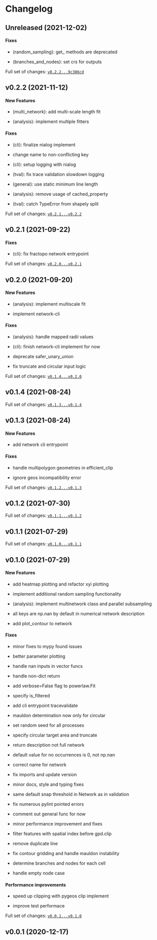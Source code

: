 # Changelog

## Unreleased (2021-12-02)

#### Fixes

-   (random_sampling): get\_ methods are deprecated

-   (branches_and_nodes): set crs for outputs

Full set of changes:
[`v0.2.2...9c386cd`](https://github.com/nialov/fractopo/compare/v0.2.2...9c386cd)

## v0.2.2 (2021-11-12)

#### New Features

-   (multi_network): add multi-scale length fit

-   (analysis): implement multiple fitters

#### Fixes

-   (cli): finalize nialog implement

-   change name to non-conflicting key

-   (cli): setup logging with nialog

-   (tval): fix trace validation slowdown logging

-   (general): use static minimum line length

-   (analysis): remove usage of cached_property

-   (tval): catch TypeError from shapely split

Full set of changes:
[`v0.2.1...v0.2.2`](https://github.com/nialov/fractopo/compare/v0.2.1...v0.2.2)

## v0.2.1 (2021-09-22)

#### Fixes

-   (cli): fix fractopo network entrypoint

Full set of changes:
[`v0.2.0...v0.2.1`](https://github.com/nialov/fractopo/compare/v0.2.0...v0.2.1)

## v0.2.0 (2021-09-20)

#### New Features

-   (analysis): implement multiscale fit

-   implement network-cli

#### Fixes

-   (analysis): handle mapped radii values

-   (cli): finish network-cli implement for now

-   deprecate safer_unary_union

-   fix truncate and circular input logic

Full set of changes:
[`v0.1.4...v0.2.0`](https://github.com/nialov/fractopo/compare/v0.1.4...v0.2.0)

## v0.1.4 (2021-08-24)

Full set of changes:
[`v0.1.3...v0.1.4`](https://github.com/nialov/fractopo/compare/v0.1.3...v0.1.4)

## v0.1.3 (2021-08-24)

#### New Features

-   add network cli entrypoint

#### Fixes

-   handle multipolygon geometries in efficient_clip

-   ignore geos incompatibility error

Full set of changes:
[`v0.1.2...v0.1.3`](https://github.com/nialov/fractopo/compare/v0.1.2...v0.1.3)

## v0.1.2 (2021-07-30)

Full set of changes:
[`v0.1.1...v0.1.2`](https://github.com/nialov/fractopo/compare/v0.1.1...v0.1.2)

## v0.1.1 (2021-07-29)

Full set of changes:
[`v0.1.0...v0.1.1`](https://github.com/nialov/fractopo/compare/v0.1.0...v0.1.1)

## v0.1.0 (2021-07-29)

#### New Features

-   add heatmap plotting and refactor xyi plotting

-   implement additional random sampling functionality

-   (analysis): implement multinetwork class and parallel subsampling

-   all keys are np.nan by default in numerical network description

-   add plot_contour to network

#### Fixes

-   minor fixes to mypy found issues

-   better parameter plotting

-   handle nan inputs in vector funcs

-   handle non-dict return

-   add verbose=False flag to powerlaw.Fit

-   specify is_filtered

-   add cli entrypoint tracevalidate

-   mauldon determination now only for circular

-   set random seed for all processes

-   specify circular target area and truncate

-   return description not full network

-   default value for no occurrences is 0, not np.nan

-   correct name for network

-   fix imports and update version

-   minor docs, style and typing fixes

-   same default snap threshold in Network as in validation

-   fix numerous pylint pointed errors

-   comment out general func for now

-   minor performance improvement and fixes

-   filter features with spatial index before gpd.clip

-   remove duplicate line

-   fix contour gridding and handle mauldon instability

-   determine branches and nodes for each cell

-   handle empty node case

#### Performance improvements

-   speed up clipping with pygeos clip implement

-   improve test performace

Full set of changes:
[`v0.0.1...v0.1.0`](https://github.com/nialov/fractopo/compare/v0.0.1...v0.1.0)

## v0.0.1 (2020-12-17)
